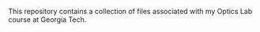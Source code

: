 This repository contains a collection of files associated with my Optics Lab course at Georgia Tech.
